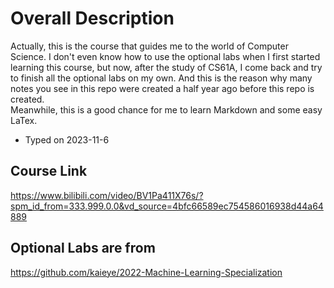 # Overall Description

Actually, this is the course that guides me to the world of Computer Science. I don't even know how to use the optional labs when I first started learning this course, but now, after the study of CS61A, I come back and try to finish all the optional labs on my own. And this is the reason why many notes you see in this repo were created a half year ago before this repo is created.  
Meanwhile, this is a good chance for me to learn Markdown and some easy LaTex.

- Typed on 2023-11-6

## Course Link

<https://www.bilibili.com/video/BV1Pa411X76s/?spm_id_from=333.999.0.0&vd_source=4bfc66589ec754586016938d44a64889>

## Optional Labs are from

<https://github.com/kaieye/2022-Machine-Learning-Specialization>
